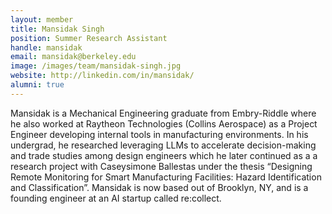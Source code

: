```yaml
---
layout: member
title: Mansidak Singh
position: Summer Research Assistant
handle: mansidak
email: mansidak@berkeley.edu
image: /images/team/mansidak-singh.jpg
website: http://linkedin.com/in/mansidak/
alumni: true
---
```


Mansidak is a Mechanical Engineering graduate from Embry-Riddle where he also worked at Raytheon Technologies (Collins Aerospace) as a Project Engineer developing internal tools in manufacturing environments. In his undergrad, he researched leveraging LLMs to accelerate decision-making and trade studies among design engineers which he later continued as a a research project with Caseysimone Ballestas under the thesis “Designing Remote Monitoring for Smart Manufacturing Facilities: Hazard Identification and Classification”. Mansidak is now based out of Brooklyn, NY, and is a founding engineer at an AI startup called re:collect.
